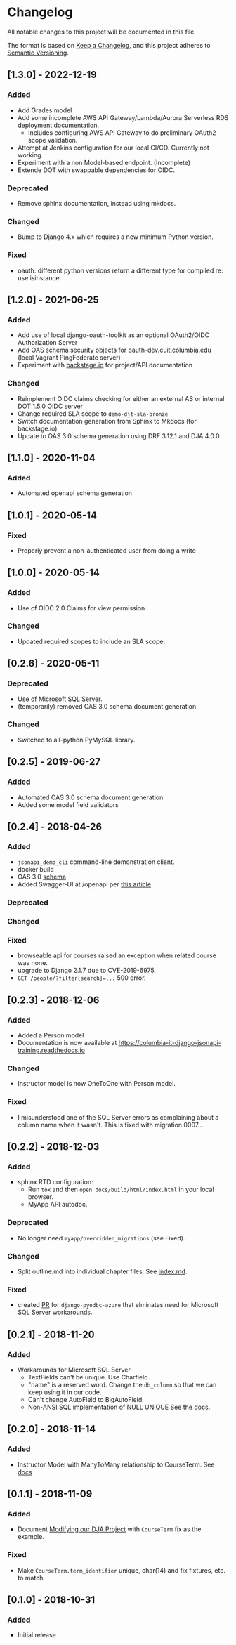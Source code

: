 # Changelog

All notable changes to this project will be documented in this file.

The format is based on [Keep a Changelog](https://keepachangelog.com/en/1.0.0/),
and this project adheres to [Semantic Versioning](https://semver.org/spec/v2.0.0.html).

<!--
## [x.x.x] - YYYY-MM-DD

### Added

### Deprecated

### Changed

### Fixed
-->

## [1.3.0] - 2022-12-19

### Added
- Add Grades model
- Add some incomplete AWS API Gateway/Lambda/Aurora Serverless RDS deployment documentation.
  - Includes configuring AWS API Gateway to do preliminary OAuth2 scope validation.
- Attempt at Jenkins configuration for our local CI/CD. Currently not working.
- Experiment with a non Model-based endpoint. (Incomplete)
- Extende DOT with swappable dependencies for OIDC.


### Deprecated
- Remove sphinx documentation, instead using mkdocs.

### Changed
- Bump to Django 4.x which requires a new minimum Python version.

### Fixed
- oauth: different python versions return a different type for compiled re: use isinstance.


## [1.2.0] - 2021-06-25

### Added
- Add use of local django-oauth-toolkit as an optional OAuth2/OIDC Authorization Server
- Add OAS schema security objects for oauth-dev.cuit.columbia.edu (local Vagrant PingFederate server)
- Experiment with [backstage.io](https://backstage.io) for project/API documentation

### Changed
- Reimplement OIDC claims checking for either an external AS or internal DOT 1.5.0 OIDC server
- Change required SLA scope to `demo-djt-sla-bronze`
- Switch documentation generation from Sphinx to Mkdocs (for backstage.io)
- Update to OAS 3.0 schema generation using DRF 3.12.1 and DJA 4.0.0

## [1.1.0] - 2020-11-04

### Added

- Automated openapi schema generation

## [1.0.1] - 2020-05-14

### Fixed
- Properly prevent a non-authenticated user from doing a write

## [1.0.0] - 2020-05-14

### Added
- Use of OIDC 2.0 Claims for view permission

### Changed
- Updated required scopes to include an SLA scope.

## [0.2.6] - 2020-05-11

### Deprecated
- Use of Microsoft SQL Server.
- (temporarily) removed OAS 3.0 schema document generation

### Changed
- Switched to all-python PyMySQL library.

## [0.2.5] - 2019-06-27

### Added
- Automated OAS 3.0 schema document generation
- Added some model field validators

## [0.2.4] - 2018-04-26

### Added
- `jsonapi_demo_cli` command-line demonstration client.
- docker build
- OAS 3.0 [schema](docs/schemas/myapp.yaml)
- Added Swagger-UI at /openapi per [this article](https://dev.to/matthewhegarty/swaggerui-inside-django-rest-framework-1c2p)

### Deprecated

### Changed

### Fixed
- browseable api for courses raised an exception when related course was none.
- upgrade to Django 2.1.7 due to CVE-2019-6975.
- `GET /people/?filter[search]=...` 500 error.


## [0.2.3] - 2018-12-06

### Added
- Added a Person model
- Documentation is now available at https://columbia-it-django-jsonapi-training.readthedocs.io

### Changed
- Instructor model is now OneToOne with Person model.

### Fixed
- I misunderstood one of the SQL Server errors as complaining about a column name when it wasn't.
  This is fixed with migration 0007....

## [0.2.2] - 2018-12-03

### Added
- sphinx RTD configuration:
  - Run `tox` and then `open docs/build/html/index.html` in your local browser.
  - MyApp API autodoc.

### Deprecated
- No longer need `myapp/overridden_migrations` (see Fixed).

### Changed
- Split outline.md into individual chapter files:
  See [index.md](index.md). 

### Fixed
- created [PR](https://github.com/michiya/django-pyodbc-azure/pull/189) 
  for `django-pyodbc-azure` that elminates need for Microsoft SQL Server workarounds.

## [0.2.1] - 2018-11-20

### Added
- Workarounds for Microsoft SQL Server
  - TextFields can't be unique. Use Charfield.
  - "name" is a reserved word. Change the `db_column` so that we can keep using it in our code.
  - Can't change AutoField to BigAutoField.
  - Non-ANSI SQL implementation of NULL UNIQUE
  See the [docs](docs/outline.md#advanced-topic-sql-server-workarounds).

## [0.2.0] - 2018-11-14

### Added
- Instructor Model with ManyToMany relationship to CourseTerm.
  See [docs](docs/outline.md#another-modification-add-an-instructor-model-and-additional-relationship)

## [0.1.1] - 2018-11-09

### Added
- Document [Modifying our DJA Project](docs/outline.md#modifying-our-dja-project) with `CourseTerm` fix as the example.

### Fixed
- Make `CourseTerm.term_identifier` unique, char(14) and fix fixtures, etc. to match.

## [0.1.0] - 2018-10-31

### Added

- Initial release
